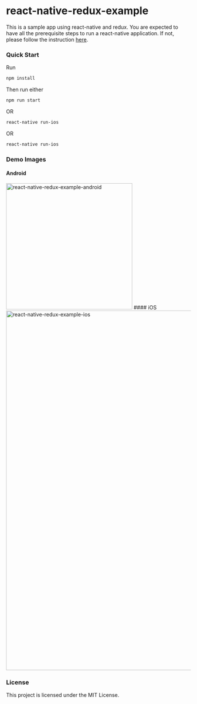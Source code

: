 # react-native-redux-example
This is a sample app using react-native and redux. You are expected to have all the prerequisite steps to run a react-native application. If not, please follow the instruction [here](https://facebook.github.io/react-native/docs/getting-started.html#content). 

### Quick Start
Run
```bash
npm install
```
Then run either
```bash
npm run start
```
OR
```bash
react-native run-ios
```
OR
```bash
react-native run-ios
```

### Demo Images
#### Android
<img width="344" alt="react-native-redux-example-android" src="https://cloud.githubusercontent.com/assets/4659414/21571289/d47c1380-ce9b-11e6-8392-ffd0c9e8286d.png">
#### iOS
<img width="980" alt="react-native-redux-example-ios" src="https://cloud.githubusercontent.com/assets/4659414/21571295/dd8e7404-ce9b-11e6-99fa-9b8fdeea8539.png">

### License
This project is licensed under the MIT License.
